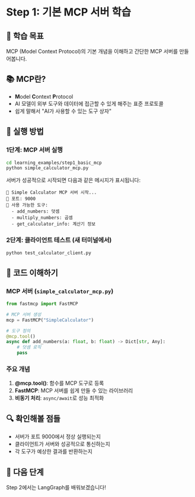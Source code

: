 # Step 1: 기본 MCP 서버 학습

## 🎯 학습 목표
MCP (Model Context Protocol)의 기본 개념을 이해하고 간단한 MCP 서버를 만들어봅니다.

## 📚 MCP란?
- **M**odel **C**ontext **P**rotocol
- AI 모델이 외부 도구와 데이터에 접근할 수 있게 해주는 표준 프로토콜
- 쉽게 말해서 "AI가 사용할 수 있는 도구 상자"

## 🏃 실행 방법

### 1단계: MCP 서버 실행
```bash
cd learning_examples/step1_basic_mcp
python simple_calculator_mcp.py
```

서버가 성공적으로 시작되면 다음과 같은 메시지가 표시됩니다:
```
🧮 Simple Calculator MCP 서버 시작...
📍 포트: 9000
🔧 사용 가능한 도구:
  - add_numbers: 덧셈
  - multiply_numbers: 곱셈  
  - get_calculator_info: 계산기 정보
```

### 2단계: 클라이언트 테스트 (새 터미널에서)
```bash
python test_calculator_client.py
```

## 📖 코드 이해하기

### MCP 서버 (`simple_calculator_mcp.py`)
```python
from fastmcp import FastMCP

# MCP 서버 생성
mcp = FastMCP("SimpleCalculator")

# 도구 정의
@mcp.tool()
async def add_numbers(a: float, b: float) -> Dict[str, Any]:
    # 덧셈 로직
    pass
```

### 주요 개념
1. **@mcp.tool()**: 함수를 MCP 도구로 등록
2. **FastMCP**: MCP 서버를 쉽게 만들 수 있는 라이브러리
3. **비동기 처리**: `async/await`로 성능 최적화

## 🔍 확인해볼 점들
- 서버가 포트 9000에서 정상 실행되는지
- 클라이언트가 서버와 성공적으로 통신하는지
- 각 도구가 예상한 결과를 반환하는지

## 🚀 다음 단계
Step 2에서는 LangGraph를 배워보겠습니다!